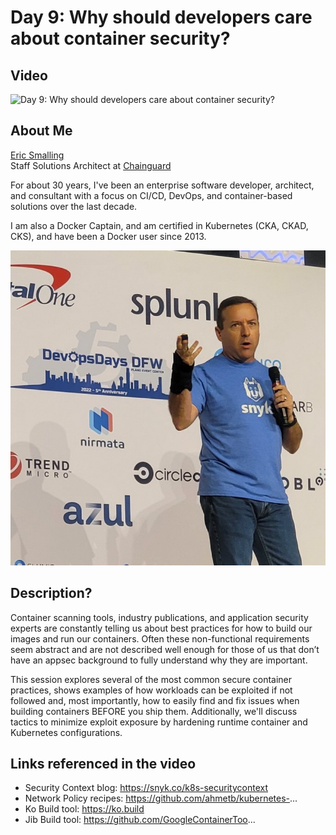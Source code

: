 Day 9: Why should developers care about container security?
=========================

## Video
![Day 9: Why should developers care about container security? ](https://youtu.be/z0Si8aE_W4Y)


## About Me
[Eric Smalling](https://about.me/ericsmalling)<br>
Staff Solutions Architect at [Chainguard](https://chainguard.dev)

For about 30 years, I've been an enterprise software developer, architect, and consultant with a focus on CI/CD, DevOps, and container-based solutions over the last decade.

I am also a Docker Captain, and am certified in Kubernetes (CKA, CKAD, CKS), and have been a Docker user since 2013.

![Eric Smalling](Images/day09-1.jpg)

## Description?
Container scanning tools, industry publications, and application security experts are constantly telling us about best practices for how to build our images and run our containers.
Often these non-functional requirements seem abstract and are not described well enough for those of us that don’t have an appsec background to fully understand why they are important.

This session explores several of the most common secure container practices, shows examples of how workloads can be exploited if not followed and, most importantly,
how to easily find and fix issues when building containers BEFORE you ship them.
Additionally, we'll discuss tactics to minimize exploit exposure by hardening runtime container and Kubernetes configurations. 

## Links referenced in the video
- Security Context blog: https://snyk.co/k8s-securitycontext
- Network Policy recipes: https://github.com/ahmetb/kubernetes-...
- Ko Build tool: https://ko.build
- Jib Build tool: https://github.com/GoogleContainerToo...